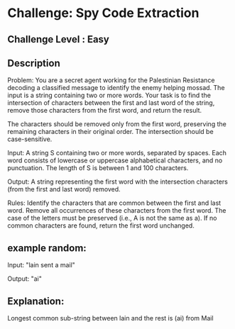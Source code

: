 # Challenge: Spy Code Extraction

## Challenge Level : Easy


## Description
Problem: You are a secret agent working for the Palestinian Resistance decoding a classified message to identify the enemy helping mossad. The input is a string containing two or more words. Your task is to find the intersection of characters between the first and last word of the string, remove those characters from the first word, and return the result.

The characters should be removed only from the first word, preserving the remaining characters in their original order. The intersection should be case-sensitive.

Input:
A string S containing two or more words, separated by spaces. Each word consists of lowercase or uppercase alphabetical characters, and no punctuation. The length of S is between 1 and 100 characters.

Output:
A string representing the first word with the intersection characters (from the first and last word) removed.

Rules:
Identify the characters that are common between the first and last word.
Remove all occurrences of these characters from the first word.
The case of the letters must be preserved (i.e., A is not the same as a).
If no common characters are found, return the first word unchanged.


## example random:

Input:
"lain sent a mail"

Output:
"ai"

## Explanation:
Longest common sub-string between lain and the rest is (ai) from Mail

